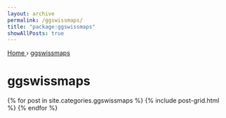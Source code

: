 ```yaml
---
layout: archive
permalink: /ggswissmaps/
title: "package:ggswissmaps"
showAllPosts: true
---
```


<div class="wrap">

   <nav class="breadcrumbs">
      <span itemscope="" itemtype="http://data-vocabulary.org/Breadcrumb">
         <a href="{{ site.baseurl }}" itemprop="url">
            <span itemprop="title">Home</span>
         </a>
          ›
         <a href="{{ site.baseurl }}/ggswissmaps" itemprop="url">
            <span itemprop="title">ggswissmaps</span>
         </a>
      </span>
   </nav>

   <div class="page-title">
     <h1>ggswissmaps</h1>
   </div>

   <div class="archive-wrap">
      <div class="page-content">
         <div class="tiles">
         {% for post in site.categories.ggswissmaps %}
            {% include post-grid.html %}
         {% endfor %}
         </div><!-- /.tiles -->
      </div><!-- /.page-content -->
   </div><!-- /.archive-wrap -->
</div><!-- /.wrap -->
